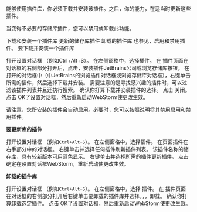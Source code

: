 能够使用插件库，你必须下载并安装该插件。之后，你的能力，在适当时更新这些插件。

当变得不必要的存储库插件，您可以禁用或卸载此功能。

下载和安装一个插件库
更新的储存库插件
卸载的插件库
也参见，启用和禁用插件。
要下载并安装一个插件库

打开设置对话框 （例如Ctrl+Alt+S）。
在左侧窗格中，选择插件。
在 插件页面在对话框的右侧部分打开后，点击，安装插件JetBrains公司或浏览存储库按钮。
在打开的对话框中（中JetBrains的浏览插件对话框或浏览存储库对话框），右键单击所需的插件，然后选择下载并安装。
需要注意的是寻找感兴趣的插件时，可以过滤该插件列表并且还执行搜索。
确认你打算下载并安装插件的选择。
点击 关闭。
点击 OK了设置对话框，然后重新启动WebStorm使更改生效。

请注意，您所安装的插件会自动启用。必要时，您可以按照说明将其禁用启用和禁用插件。

**要更新库的插件**

打开设置对话框 （例如`Ctrl+Alt+S`）。
在左侧窗格中，选择插件。
在页面插件在右手部分中的对话框。
右键单击并选择任何插件刷新插件列表。
该插件名称的储存库，具有较新版本可用蓝色显示。
右键单击并选择所需的插件更新插件。
点击确定在设置对话框WebStorm，重新启动使更改生效。

**卸载的插件库**

打开设置对话框 （例如`Ctrl+Alt+S`）。
在左侧窗格中，选择 插件。
在 插件页面在对话框的右侧部分打开后右键单击要卸载的插件库并选择，，，卸载。
确认你打算卸载选定插件。
点击 OK了设置对话框，然后重新启动WebStorm使更改生效。
